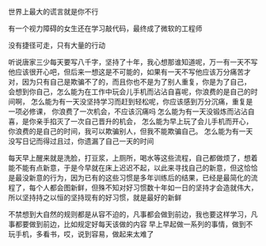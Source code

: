世界上最大的谎言就是你不行

有一个视力障碍的女生还在学习敲代码，最终成了微软的工程师

没有捷径可走，只有大量的行动

听说唐家三少每天要写八千字，坚持了十年，我心想那谁知道呢，万一有一天不写他应该很开心吧，但后来一想这是不可能的，如果有一天不写他应该万分痛苦才对，因为只有自己是欺骗不了的，而且你也不是为了别人重复，你是为了自己，
会想到你自己，怎么能为在工作中玩会儿手机而沾沾自喜呢，你浪费的是自己的时间啊，
怎么能为有一天没坚持学习而赶到轻松呢，你应该感到万分沉痛，重复是一项必修课，
你浪费了一次机会，不应该沉痛吗
怎么能为有一天没锻炼而沾沾自喜，是你亲手掐灭了一次自己晋升的机会，
怎么能为早上玩了会儿手机而开心，你浪费的是自己的时间，我可以欺骗别人，但我不能欺骗自己。
怎么能为有一天没写日记而得过且过，你遗漏了自己一天的时间


每天早上醒来就是洗脸，打豆浆，上厕所，喝水等这些流程，自己都做烦了，想着能不能有点新意，于是今早就在床上迟迟不起，以此来寻找自己的新意，但这恰恰是最没新意的行为，因为已有的这些习惯是多年训练后的结果，已经是最简化的流程了，每个人都会图新鲜，但殊不知对好习惯数十年如一日的坚持才会造就伟大，所以坚持持之以恒的坚持现有的好习惯，就是最好的新鲜

不禁想到大自然的规则都是从容不迫的，凡事都会做到前边，我也要这样学习，凡事都要做到前边，比如规定好每天该做的内容
早上早起做一系列的事情，做到不玩手机，多看书，哎，说到容易，做起来太难了


